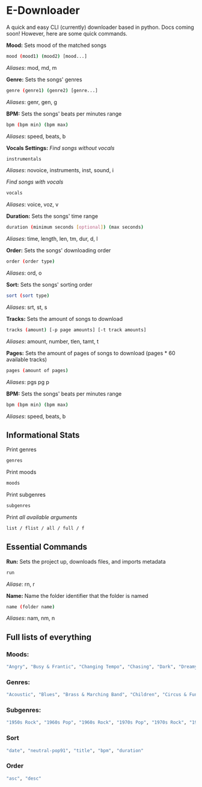 # E-Downloader
A quick and easy CLI (currently) downloader based in python.
Docs coming soon! However, here are some quick commands.

**Mood:**
Sets mood of the matched songs
```bash
mood (mood1) (mood2) [mood...]
```
*Aliases*: mod, md, m

**Genre:**
Sets the songs' genres
```bash
genre (genre1) (genre2) [genre...]
```
*Aliases*: genr, gen, g

**BPM:**
Sets the songs' beats per minutes range
```bash 
bpm (bpm min) (bpm max)
```
*Aliases*: speed, beats, b

**Vocals Settings:**
*Find songs without vocals*
```bash 
instrumentals
```
*Aliases*: novoice, instruments, inst, sound, i

*Find songs with vocals*
```bash 
vocals
```
*Aliases*: voice, voz, v

**Duration:**
Sets the songs' time range
```bash 
duration (minimum seconds [optional]) (max seconds)
```
*Aliases*: time, length, len, tm, dur, d, l

**Order:**
Sets the songs' downloading order
```bash 
order (order type)
```
*Aliases*: ord, o

**Sort:**
Sets the songs' sorting order
```bash 
sort (sort type)
```
*Aliases*: srt, st, s

**Tracks:**
Sets the amount of songs to download
```bash 
tracks (amount) [-p page amounts] [-t track amounts]
```
*Aliases*: amount, number, tlen, tamt, t

**Pages:**
Sets the amount of pages of songs to download (pages * 60 available tracks)
```bash 
pages (amount of pages)
```
*Aliases*: pgs pg p

**BPM:**
Sets the songs' beats per minutes range
```bash 
bpm (bpm min) (bpm max)
```
*Aliases*: speed, beats, b

## Informational Stats
Print genres
```bash 
genres
```
Print moods
```bash 
moods
```
Print subgenres
```bash 
subgenres
```
Print *all available arguments*
```bash 
list / flist / all / full / f
```
## Essential Commands
**Run:**
Sets the project up, downloads files, and imports metadata
```bash 
run
```
*Aliase*: rn, r

**Name:**
Name the folder identifier that the folder is named
```bash 
name (folder name)
```
*Aliases*: nam, nm, n

## Full lists of everything
### Moods:
```bash
"Angry", "Busy & Frantic", "Changing Tempo", "Chasing", "Dark", "Dreamy", "Eccentric", "Elegant", "Epic", "Euphoric", "Fear", "Floating", "Funny", "Glamorous", "Happy", "Heavy & Ponderous", "Hopeful", "Laid Back", "Marching", "Mysterious", "Peaceful", "Quirky", "Relaxing", "Restless", "Romantic", "Running", "Sad", "Scary", "Sentimental", "Sexy", "Smooth", "Sneaking", "Suspense", "Weird"
```
### Genres:
```bash
"Acoustic", "Blues", "Brass & Marching Band", "Children", "Circus & Funfair", "Classical", "Comedy", "Country", "Drones", "Electronica & Dance", "Fanfares", "Film", "Funk", "Hip Hop", "Jazz", "Latin", "Muzak", "Pop", "Reggae", "Rnb & Soul", "Rock", "Small Emotions", "Special Occasions", "Spiritual Music", "Traditional Dance", "World & Countries"
```
### Subgenres:
```bash
"1950s Rock", "1960s Pop", "1960s Rock", "1970s Pop", "1970s Rock", "1980s Pop", "1980s Rock", "1990s Pop", "1990s Rock", "2000s Pop", "2000s Rock", "2010s Pop", "2010s Rock", "2020s Pop", "Acid Jazz", "Acoustic Group", "Action", "Adventure", "African Continent", "Afrobeats", "Alternative Hip Hop", "Alternative", "Ambient", "American Roots Rock", "Amusement Park", "Badly Played", "Bagpipes", "Beats", "Beautiful", "Bebop", "Big Band", "Birthdays", "Bloopers", "Bossa Nova", "Build", "Calypso", "Cartoons", "Ceremonial & Olympic", "Cha Cha", "Chamber Music", "Chase", "Choir", "Christmas", "Circus", "Classical Piano", "Classical Waltz", "Comedy", "Crime Scene", "Dance", "Deep House", "Disco", "Drama", "Dramatic Classical", "Drinking Songs", "Drum n Bass", "Dubstep", "Eccentric & Quirky", "Electro", "Epic Classical", "Euro Pop", "Fantasy & Dreamy", "Flamenco", "Folk", "Funerals", "Funk", "Future Bass", "Gospel", "Greece", "Happy", "Hard Rock", "High Drones", "High Non Rhythmic Drones", "High Rhythmic Drones", "Hip Hop", "Horror", "House", "India", "Indie Pop", "Ireland", "Jitterbug", "K-pop", "Low Drones", "Low Non Rhythmic Drones", "Low Rhythmic Drones", "Lullabies", "Main Title", "Mainstream Hip Hop", "Mambo", "Marching Band", "Metal", "Middle East", "Military & Historical", "Modern Blues", "Modern Classical", "Modern Country", "Modern Hymns", "Modern Jazz", "Modern Latin", "Motown & Old School RnB", "Muzak", "Mystery", "Nostalgia", "Old School Funk", "Old School Hip Hop", "Old School RnB", "Oompah", "Other", "Polka", "Post Rock", "Praise & Worship", "Pulses", "Punk", "Reggae", "Religious Theme", "RnB", "Rumba & Beguine", "Sad", "Salsa", "Samba", "Scandinavian", "Scary", "Schlager", "Show Dance", "Ska", "Small Drama", "Small Emotions", "Smooth Jazz", "Sneaky", "Soft House", "Solo Guitar", "Solo Instruments", "Solo Piano", "Soul", "Strange & Weird", "String Quartet", "Supernatural", "Suspense", "Synth Pop", "Tango", "Techno & Trance", "Teen Pop", "The Balkans", "Traditional Blues", "Traditional Country", "Traditional Jazz", "Tragedy", "Trap", "Twist", "Vaudeville & Variety Show", "Video Games", "Waltz", "Weddings"
```
### Sort
```bash
"date", "neutral-pop91", "title", "bpm", "duration"
```
### Order
```bash
"asc", "desc"
```
